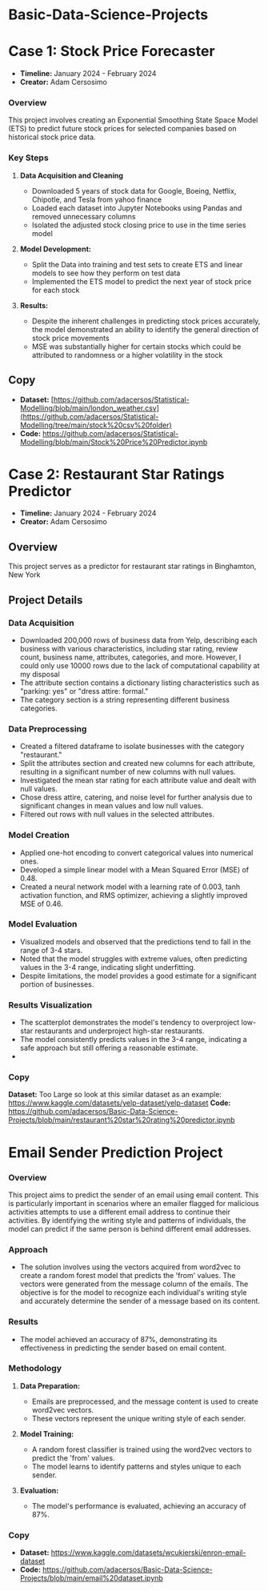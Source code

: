 # Basic-Data-Science-Projects

# Case 1: Stock Price Forecaster

- **Timeline:** January 2024 - February 2024
- **Creator:** Adam Cersosimo

### Overview

This project involves creating an Exponential Smoothing State Space Model (ETS) to predict future stock prices for selected companies based on historical stock price data.

### Key Steps

1. **Data Acquisition and Cleaning**
   - Downloaded 5 years of stock data for Google, Boeing, Netflix, Chipotle, and Tesla from yahoo finance
   - Loaded each dataset into Jupyter Notebooks using Pandas and removed unnecessary columns
   - Isolated the adjusted stock closing price to use in the time series model

2. **Model Development:**
   - Split the Data into training and test sets to create ETS and linear models to see how they perform on test data
   - Implemented the ETS model to predict the next year of stock price for each stock
4. **Results:**
   - Despite the inherent challenges in predicting stock prices accurately, the model demonstrated an ability to identify the general direction of stock price movements
   - MSE was substantially higher for certain stocks which could be attributed to randomness or a higher volatility in the stock

## Copy

- **Dataset:** [https://github.com/adacersos/Statistical-Modelling/blob/main/london_weather.csv](https://github.com/adacersos/Statistical-Modelling/tree/main/stock%20csv%20folder)
- **Code:** https://github.com/adacersos/Statistical-Modelling/blob/main/Stock%20Price%20Predictor.ipynb

# Case 2: Restaurant Star Ratings Predictor

- **Timeline:** January 2024 - February 2024
- **Creator:** Adam Cersosimo

## Overview

This project serves as a predictor for restaurant star ratings in Binghamton, New York

## Project Details

### Data Acquisition

- Downloaded 200,000 rows of business data from Yelp, describing each business with various characteristics, including star rating, review count, business name, attributes, categories, and more. However, I could only use 10000 rows due to the lack of computational capability at my disposal
- The attribute section contains a dictionary listing characteristics such as "parking: yes" or "dress attire: formal."
- The category section is a string representing different business categories.

### Data Preprocessing

- Created a filtered dataframe to isolate businesses with the category "restaurant."
- Split the attributes section and created new columns for each attribute, resulting in a significant number of new columns with null values.
- Investigated the mean star rating for each attribute value and dealt with null values.
- Chose dress attire, catering, and noise level for further analysis due to significant changes in mean values and low null values.
- Filtered out rows with null values in the selected attributes.

### Model Creation

- Applied one-hot encoding to convert categorical values into numerical ones.
- Developed a simple linear model with a Mean Squared Error (MSE) of 0.48.
- Created a neural network model with a learning rate of 0.003, tanh activation function, and RMS optimizer, achieving a slightly improved MSE of 0.46.

### Model Evaluation

- Visualized models and observed that the predictions tend to fall in the range of 3-4 stars.
- Noted that the model struggles with extreme values, often predicting values in the 3-4 range, indicating slight underfitting.
- Despite limitations, the model provides a good estimate for a significant portion of businesses.

### Results Visualization

- The scatterplot demonstrates the model's tendency to overproject low-star restaurants and underproject high-star restaurants.
- The model consistently predicts values in the 3-4 range, indicating a safe approach but still offering a reasonable estimate.
- 
### Copy
**Dataset:** Too Large so look at this similar dataset as an example: https://www.kaggle.com/datasets/yelp-dataset/yelp-dataset
**Code:** https://github.com/adacersos/Basic-Data-Science-Projects/blob/main/restaurant%20star%20rating%20predictor.ipynb
# Email Sender Prediction Project

### Overview

This project aims to predict the sender of an email using email content. This is particularly important in scenarios where an emailer flagged for malicious activities attempts to use a different email address to continue their activities. By identifying the writing style and patterns of individuals, the model can predict if the same person is behind different email addresses.

### Approach

- The solution involves using the vectors acquired from word2vec to create a random forest model that predicts the 'from' values. The vectors were generated from the message column of the emails. The objective is for the model to recognize each individual's writing style and accurately determine the sender of a message based on its content.

### Results

- The model achieved an accuracy of 87%, demonstrating its effectiveness in predicting the sender based on email content.

### Methodology

1. **Data Preparation:**
   - Emails are preprocessed, and the message content is used to create word2vec vectors.
   - These vectors represent the unique writing style of each sender.

2. **Model Training:**
   - A random forest classifier is trained using the word2vec vectors to predict the 'from' values.
   - The model learns to identify patterns and styles unique to each sender.

3. **Evaluation:**
   - The model's performance is evaluated, achieving an accuracy of 87%.

### Copy
- **Dataset:** https://www.kaggle.com/datasets/wcukierski/enron-email-dataset
- **Code:** https://github.com/adacersos/Basic-Data-Science-Projects/blob/main/email%20dataset.ipynb
